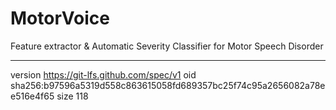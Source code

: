 # MotorVoice

Feature extractor & Automatic Severity Classifier for Motor Speech Disorder

---


version https://git-lfs.github.com/spec/v1
oid sha256:b97596a5319d558c863615058fd689357bc25f74c95a2656082a78ee516e4f65
size 118

